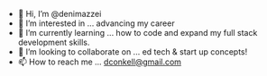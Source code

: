 - 👋 Hi, I’m @denimazzei
- 👀 I’m interested in ... advancing my career
- 🌱 I’m currently learning ... how to code and expand my full stack development skills.
- 💞️ I’m looking to collaborate on ... ed tech & start up concepts!
- 📫 How to reach me ... dconkell@gmail.com

<!---
denimazzei/denimazzei is a ✨ special ✨ repository because its `README.md` (this file) appears on your GitHub profile.
You can click the Preview link to take a look at your changes.
--->
